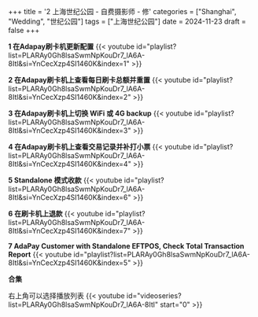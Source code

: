 +++
title = '2 上海世纪公园 - 自费摄影师 - 修'
categories = ["Shanghai", "Wedding", "世纪公园"]
tags = ["上海世纪公园"]
date = 2024-11-23
draft = false
+++




**1 在Adapay刷卡机更新配置**
{{< youtube id="playlist?list=PLARAy0Gh8lsaSwmNpKouDr7_lA6A-8Itl&si=YnCecXzp4SI1460K&index=1" >}}

**2 在Adapay刷卡机上查看每日刷卡总额并重置**
{{< youtube id="playlist?list=PLARAy0Gh8lsaSwmNpKouDr7_lA6A-8Itl&si=YnCecXzp4SI1460K&index=2" >}}

**3 在Adapay刷卡机上切换 WiFi 或 4G backup**
{{< youtube id="playlist?list=PLARAy0Gh8lsaSwmNpKouDr7_lA6A-8Itl&si=YnCecXzp4SI1460K&index=3" >}}

**4 在Adapay刷卡机上查看交易记录并补打小票**
{{< youtube id="playlist?list=PLARAy0Gh8lsaSwmNpKouDr7_lA6A-8Itl&si=YnCecXzp4SI1460K&index=4" >}}

**5 Standalone 模式收款**
{{< youtube id="playlist?list=PLARAy0Gh8lsaSwmNpKouDr7_lA6A-8Itl&si=YnCecXzp4SI1460K&index=6" >}}

**6 在刷卡机上退款**
{{< youtube id="playlist?list=PLARAy0Gh8lsaSwmNpKouDr7_lA6A-8Itl&si=YnCecXzp4SI1460K&index=7" >}}

**7 AdaPay Customer with Standalone EFTPOS, Check Total Transaction Report**
{{< youtube id="playlist?list=PLARAy0Gh8lsaSwmNpKouDr7_lA6A-8Itl&si=YnCecXzp4SI1460K&index=5" >}}




**合集**

右上角可以选择播放列表
{{< youtube id="videoseries?list=PLARAy0Gh8lsaSwmNpKouDr7_lA6A-8Itl"  start="0" >}}

